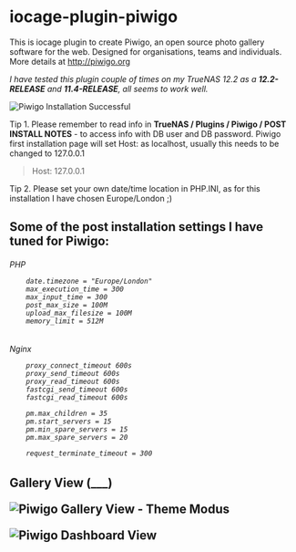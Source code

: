 # iocage-plugin-piwigo

This is iocage plugin to create Piwigo, an open source photo gallery software for the web. Designed for organisations, teams and individuals.
More details at http://piwigo.org

*I have tested this plugin couple of times on my TrueNAS 12.2 as a **12.2-RELEASE** and **11.4-RELEASE**, all seems to work well.*

![Piwigo Installation Successful](https://i.imgur.com/p53XnmOl.png)

Tip 1. Please remember to read info in **TrueNAS / Plugins / Piwigo / POST INSTALL NOTES** - to access info with DB user and DB password.
Piwigo first installation page will set Host: as localhost, usually this needs to be changed to 127.0.0.1
>   Host: 127.0.0.1

Tip 2. Please set your own date/time location in PHP.INI, as for this installation I have chosen Europe/London ;)

## Some of the post installation settings I have tuned for Piwigo:
<h6> PHP

```
    date.timezone = "Europe/London"
    max_execution_time = 300
    max_input_time = 300
    post_max_size = 100M
    upload_max_filesize = 100M
    memory_limit = 512M
```
<h6>Nginx

```
    proxy_connect_timeout 600s
    proxy_send_timeout 600s
    proxy_read_timeout 600s
    fastcgi_send_timeout 600s
    fastcgi_read_timeout 600s

    pm.max_children = 35
    pm.start_servers = 15
    pm.min_spare_servers = 15
    pm.max_spare_servers = 20

    request_terminate_timeout = 300
```

<h2>Gallery View
(___)

![Piwigo Gallery View - Theme Modus](https://i.imgur.com/OfVd8fUl.jpg)

![Piwigo Dashboard View](https://i.imgur.com/hPlxgwbl.jpg)
